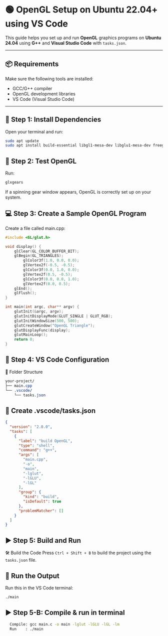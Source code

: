 # 🟢 OpenGL Setup on Ubuntu 22.04+ using VS Code

This guide helps you set up and run **OpenGL** graphics programs on **Ubuntu 24.04** using **G++** and **Visual Studio Code** with `tasks.json`.

---

## 📦 Requirements

Make sure the following tools are installed:

- GCC/G++ compiler
- OpenGL development libraries
- VS Code (Visual Studio Code)

---

## 🧰 Step 1: Install Dependencies

Open your terminal and run:

```bash
sudo apt update
sudo apt install build-essential libgl1-mesa-dev libglu1-mesa-dev freeglut3-dev mesa-utils
```

## 🧪 Step 2: Test OpenGL
Run:

```bash
glxgears
```

If a spinning gear window appears, OpenGL is correctly set up on your system.

## 💻 Step 3: Create a Sample OpenGL Program
Create a file called main.cpp:

```c
#include <GL/glut.h>

void display() {
    glClear(GL_COLOR_BUFFER_BIT);
    glBegin(GL_TRIANGLES);
        glColor3f(1.0, 0.0, 0.0);
        glVertex2f(-0.5, -0.5);
        glColor3f(0.0, 1.0, 0.0);
        glVertex2f(0.5, -0.5);
        glColor3f(0.0, 0.0, 1.0);
        glVertex2f(0.0, 0.5);
    glEnd();
    glFlush();
}

int main(int argc, char** argv) {
    glutInit(&argc, argv);
    glutInitDisplayMode(GLUT_SINGLE | GLUT_RGB);
    glutInitWindowSize(500, 500);
    glutCreateWindow("OpenGL Triangle");
    glutDisplayFunc(display);
    glutMainLoop();
    return 0;
}
```

## 🧠 Step 4: VS Code Configuration
📁 Folder Structure

```css
your-project/
├── main.cpp
└── .vscode/
    └── tasks.json
```

## 📄 Create .vscode/tasks.json

```json
{
  "version": "2.0.0",
  "tasks": [
    {
      "label": "build OpenGL",
      "type": "shell",
      "command": "g++",
      "args": [
        "main.cpp",
        "-o",
        "main",
        "-lglut",
        "-lGLU",
        "-lGL"
      ],
      "group": {
        "kind": "build",
        "isDefault": true
      },
      "problemMatcher": []
    }
  ]
}
```

## ▶️ Step 5: Build and Run
🛠️ Build the Code
Press ```Ctrl + Shift + B``` to build the project using the ```tasks.json``` file.

## 🏃 Run the Output
Run this in the VS Code terminal:

```bash
./main
```


## ▶️ Step 5-B: Compile & run in terminal

```bash
  Compile: gcc main.c -o main -lglut -lGLU -lGL -lm
  Run    : ./main
```
